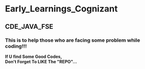 # Early_Learnings_Cognizant
## CDE_JAVA_FSE

### This is to help those who are facing some problem while coding!!!


**If U find Some Good Codes,**
<br>
**Don't Forget To LIKE The "REPO"...**
